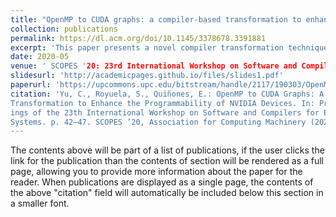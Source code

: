 ```yaml
---
title: "OpenMP to CUDA graphs: a compiler-based transformation to enhance the programmability of NVIDIA devices"
collection: publications
permalink: https://dl.acm.org/doi/10.1145/3378678.3391881
excerpt: 'This paper presents a novel compiler transformation technique that automatically transforms OpenMP code into CUDA graphs, combining the benefits of programmability of a high-level programming model such as OpenMP, with the performance benefits of a low-level programming model such as CUDA.'
date: 2020-05
venue: ' SCOPES '20: 23rd International Workshop on Software and Compilers for Embedded Systems'
slidesurl: 'http://academicpages.github.io/files/slides1.pdf'
paperurl: 'https://upcommons.upc.edu/bitstream/handle/2117/190303/OpenMP_to_CUDA.pdf?sequence=1'
citation: 'Yu, C., Royuela, S., Quiñones, E.: OpenMP to CUDA Graphs: A Compiler-Based
Transformation to Enhance the Programmability of NVIDIA Devices. In: Proceed-
ings of the 23th International Workshop on Software and Compilers for Embedded
Systems. p. 42–47. SCOPES ’20, Association for Computing Machinery (2020)'
---
```


The contents above will be part of a list of publications, if the user clicks the link for the publication than the contents of section will be rendered as a full page, allowing you to provide more information about the paper for the reader. When publications are displayed as a single page, the contents of the above "citation" field will automatically be included below this section in a smaller font.